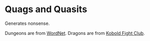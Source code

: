 # Quags and Quasits

Generates nonsense.

Dungeons are from [WordNet](https://wordnet.princeton.edu/).
Dragons are from [Kobold Fight Club](https://github.com/Asmor/5e-monsters).
